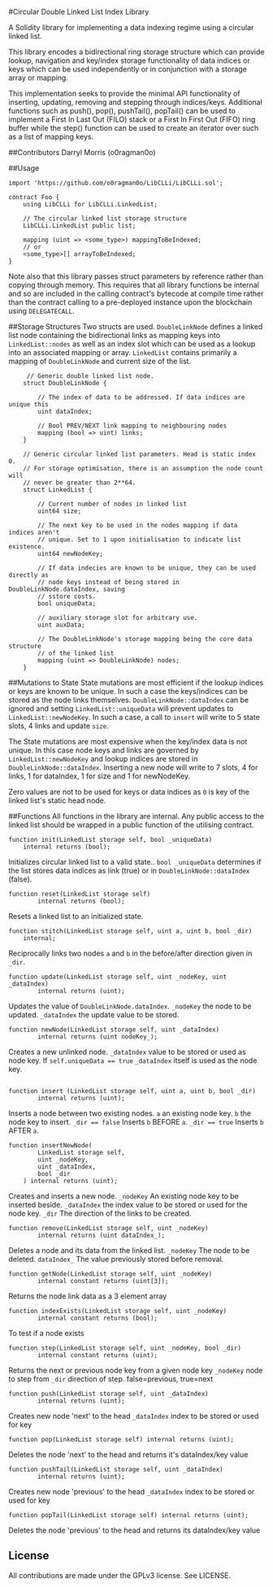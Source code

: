 #Circular Double Linked List Index Library

A Solidity library for implementing a data indexing regime using a circular linked list.

This library encodes a bidirectional ring storage structure which can provide lookup, navigation and key/index storage functionality of data indices or keys which can be used independently or in conjunction with a storage array or mapping.

This implementation seeks to provide the minimal API functionality of inserting, updating, removing and stepping through indices/keys.  Additional functions such as push(), pop(), pushTail(), popTail() can be used to implement a First In Last Out (FILO) stack or a First In First Out (FIFO) ring buffer while the step() function can be used to create an iterator over such as a list of mapping keys.

##Contributors
Darryl Morris (o0ragman0o)

##Usage
```
import 'https://github.com/o0ragman0o/LibCLLi/LibCLLi.sol';

contract Foo {
    using LibCLLi for LibCLLi.LinkedList;

    // The circular linked list storage structure
    LibCLLi.LinkedList public list;

    mapping (uint => <some_type>) mappingToBeIndexed;
    // or
    <some_type>[] arrayToBeIndexed;
}
```

Note also that this library passes struct parameters by reference rather than copying through memory. This requires that all library functions be internal and so are included in the calling contract's bytecode at compile time rather than the contract calling to a pre-deployed instance upon the blockchain using `DELEGATECALL`.

##Storage Structures
Two structs are used. `DoubleLinkNode` defines a linked list node containing the bidirectional links as mapping keys into `LinkedList::nodes` as well as an index slot which can be used as a lookup into an associated mapping or array.
`LinkedList` contains primarily a mapping of `DoubleLinkNode` and current size of the list.

```
     // Generic double linked list node.
    struct DoubleLinkNode {

        // The index of data to be addressed. If data indices are unique this
        uint dataIndex;

        // Bool PREV/NEXT link mapping to neighbouring nodes
        mapping (bool => uint) links;
    }
    
    // Generic circular linked list parameters. Head is static index 0.
    // For storage optimisation, there is an assumption the node count will
    // never be greater than 2**64.
    struct LinkedList {

        // Current number of nodes in linked list
        uint64 size;

        // The next key to be used in the nodes mapping if data indices aren't
        // unique. Set to 1 upon initialisation to indicate list existence.
        uint64 newNodeKey;

        // If data indecies are known to be unique, they can be used directly as
        // node keys instead of being stored in DoubleLinkNode.dataIndex, saving
        // sstore costs.
        bool uniqueData;

        // auxiliary storage slot for arbitrary use.
        uint auxData;

        // The DoubleLinkNode's storage mapping being the core data structure
        // of the linked list
        mapping (uint => DoubleLinkNode) nodes;
    }
```

##Mutations to State
State mutations are most efficient if the lookup indices or keys are known to be unique.  In such a case the keys/indices can be stored as the node links themselves. `DoubleLinkNode::dataIndex` can be ignored and setting `LinkedList::uniqueData` will prevent updates to `LinkedList::newNodeKey`. In such a case, a call to `insert` will write to 5 state slots, 4 links and update `size`.

The State mutations are most expensive when the key/index data is not unique. In this case node keys and links are governed by `LinkedList::newNodeKey` and lookup indices are stored in `DoubleLinkNode::dataIndex`. Inserting a new node will write to 7 slots, 4 for links, 1 for dataIndex, 1 for size and 1 for
newNodeKey.

Zero values are not to be used for keys or data indices as `0` is key of the linked list's static head node.


##Functions
All functions in the library are internal.  Any public access to the linked list should be wrapped in a public function of the utilising contract.

```
function init(LinkedList storage self, bool _uniqueData)
    internal returns (bool);
```
Initializes circular linked list to a valid state..
`bool _uniqueData` determines if the list stores data indices as link (true) or
in `DoubleLinkNode::dataIndex` (false).

```
function reset(LinkedList storage self)
        internal returns (bool);
```
Resets a linked list to an initialized state.

```
function stitch(LinkedList storage self, uint a, uint b, bool _dir)
    internal;
```
Reciprocally links two nodes `a` and `b` in the before/after direction given in `_dir`.

```
function update(LinkedList storage self, uint _nodeKey, uint _dataIndex)
        internal returns (uint);
```
Updates the value of `DoubleLinkNode.dataIndex`.
`_nodeKey` the node to be updated.
`_dataIndex` the update value to be stored.

```
function newNode(LinkedList storage self, uint _dataIndex)
        internal returns (uint nodeKey_);
```
Creates a new unlinked node.
`_dataIndex` value to be stored or used as node key. If `self.uniqueData == true` `_dataIndex` itself is used as the node key.

```

function insert (LinkedList storage self, uint a, uint b, bool _dir)
        internal returns (uint);
```
Inserts a node between two existing nodes.
`a` an existing node key.
`b` the node key to insert.
`_dir == false`  Inserts `b` BEFORE `a`.
`_dir == true`   Inserts `b` AFTER `a`.

```
function insertNewNode(
        LinkedList storage self,
        uint _nodeKey,
        uint _dataIndex,
        bool _dir
    ) internal returns (uint);
```
Creates and inserts a new node.
`_nodeKey` An existing node key to be inserted beside.
`_dataIndex` the index value to be stored or used for the node key.
`_dir` The direction of the links to be created.

```
function remove(LinkedList storage self, uint _nodeKey)
        internal returns (uint dataIndex_);
```
Deletes a node and its data from the linked list.
`_nodeKey` The node to be deleted.
`dataIndex_` The value previously stored before removal.

```
function getNode(LinkedList storage self, uint _nodeKey)
        internal constant returns (uint[3]);
```
Returns the node link data as a 3 element array

```
function indexExists(LinkedList storage self, uint _nodeKey)
        internal constant returns (bool);
```
To test if a node exists

```
function step(LinkedList storage self, uint _nodeKey, bool _dir)
        internal constant returns (uint);
```
Returns the next or previous node key from a given node key
`_nodeKey` node to step from
`_dir` direction of step. false=previous, true=next

```
function push(LinkedList storage self, uint _dataIndex)
        internal returns (uint);
```
Creates new node 'next' to the head
`_dataIndex` index to be stored or used for key

```
function pop(LinkedList storage self) internal returns (uint);
```
Deletes the node 'next' to the head and returns it's dataIndex/key value

```
function pushTail(LinkedList storage self, uint _dataIndex)
        internal returns (uint);
```
Creates new node 'previous' to the head
`_dataIndex` index to be stored or used for key

```
function popTail(LinkedList storage self) internal returns (uint);
```
Deletes the node 'previous' to the head and returns its dataIndex/key value


## License
All contributions are made under the GPLv3 license. See LICENSE.